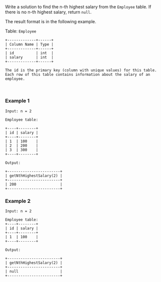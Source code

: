 ##

Write a solution to find the n-th highest salary from the `Employee` table. If there is no n-th highest salary, return `null`.

The result format is in the following example.

Table: `Employee`

```
+-------------+------+
| Column Name | Type |
+-------------+------+
| id          | int  |
| salary      | int  |
+-------------+------+

The id is the primary key (column with unique values) for this table.
Each row of this table contains information about the salary of an employee.
```

<br>

### Example 1

```
Input: n = 2

Employee table:

+----+--------+
| id | salary |
+----+--------+
| 1  | 100    |
| 2  | 200    |
| 3  | 300    |
+----+--------+

Output:

+------------------------+
| getNthHighestSalary(2) |
+------------------------+
| 200                    |
+------------------------+
```

### Example 2

```
Input: n = 2

Employee table:
+----+--------+
| id | salary |
+----+--------+
| 1  | 100    |
+----+--------+

Output:

+------------------------+
| getNthHighestSalary(2) |
+------------------------+
| null                   |
+------------------------+
```
